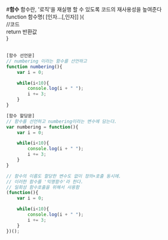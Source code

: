 #**함수**
함수란, '로직'을 재실행 할 수 있도록 코드의 재사용성을 높여준다<br>
function 함수명( [인자...[,인자]] ){<br>
  //코드<br>
  return 반환값<br>
}<br>
</br>

```javascript
[함수 선언문]
// numbering 이라는 함수를 선언하고
function numbering(){
    var i = 0;

    while(i<10){
        console.log(i + " ");
        i += 3;
    }
}

[함수 할당문]
// 함수를 선언하고 numbering이라는 변수에 담는다.
var numbering = function(){
    var i = 0;

    while(i<10){
        console.log(i + " ");
        i += 3;
    }
}

// 함수의 이름도 할당한 변수도 없이 정의+호출 동시에.
// 이러한 함수를 '익명함수'라 한다.
// 일회성 함수호출을 위해서 사용함
(function(){
    var i = 0;

    while(i<10){
        console.log(i + " ");
        i += 3;
    }
})();
```
